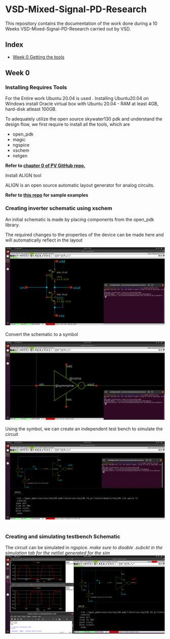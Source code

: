 # VSD-Mixed-Signal-PD-Research
This repository contains the documentation of the work done during a 10 Weeks VSD-Mixed-Signal-PD-Research carried out by VSD.


## Index
* [Week 0 Getting the tools]()

## Week 0

### Installing Requires Tools

For the Entire work Ubuntu 20.04 is used . Installing Ubuntu20.04 on Windows install Oracle virtual box with Ubuntu 20.04 - RAM at least 4GB, hard-disk atleast 100GB.

To adequately utilize the open source skywater130 pdk and understand the design flow, we first require to install all the tools, which are
- open_pdk
- magic
- ngspice
- xschem
- netgen

**Refer to [chapter 0 of PV GitHub repo.](https://github.com/yathAg/Physical_Verification_SKY130A#Chapter-0---Getting-the-tools)**

Install ALIGN tool

ALIGN is an open source automatic layout generator for analog circuits.

**Refer to [this repo](https://github.com/sanampudig/OpenFASoC/tree/main/AUXCELL) for sample examples**

### Creating inverter schematic using xschem
An initial schematic is made by placing components from the open_pdk library.

The required changes to the properties of the device can be made here and will automatically reflect in the layout

![xschem_inv](Resources/week0/xschem_inverter.png)<br /><br />
Convert the schematic to a symbol

![xschem_sym](Resources/week0/xschem_sym.png)<br /><br />
Using the symbol, we can create an independent test bench to simulate the circuit

![xshem_tb](Resources/week0/xschem_inverter_tb.png)<br /><br />

### Creating and simulating testbench Schematic
The circuit can be simulated in ngspice. *make sure to disable .subckt in the simulation tab for the netlist generated for the sim*
![xschem_sim](Resources/week0/xschem_simulation.png)


























